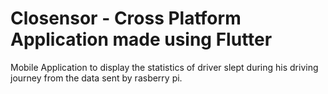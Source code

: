 # Closensor - Cross Platform Application made using Flutter

Mobile Application to display the statistics of driver slept during his driving journey from the data sent by rasberry pi.
